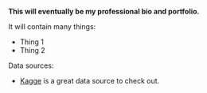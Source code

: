 **This will eventually be my professional bio and portfolio.**

It will contain many things:

- Thing 1
- Thing 2
  
Data sources:

- [Kagge](https://www.kaggle.com) is a great data source to check out.
